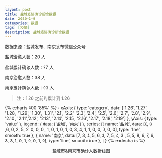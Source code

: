 ```yaml
---
layout: post
title: 盐城疫情确诊新增数据
date: 2020-2-9
categories: 数据
tags: [疫情]
description: 盐城疫情确诊新增数据
---
```


数据来源：盐城发布、南京发布微信公众号

盐城治愈人数：20 人

盐城累计确诊人数：27 人

南京治愈人数：38 人

南京累计确诊人数：93 人

> 注：1.26 之前的累计到 1.26

{% echarts 400 '85%' %}
{
xAxis: {
type: 'category',
data: ['1.26', '1.27', '1.28', '1.29', '1.30', '1.31', '2.1', '2.2', '2.3', '2.4', '2.5', '2.6', '2.7', '2.8', '2.9', '2.10', '2.11','2.12', '2.13', '2.14', '2.15', '2.16', '2.17', '2.18', '2.19']
},
yAxis: {
type: 'value'
},
legend: {
data: ['盐城', '南京']
},
series: [{
name: '盐城',
data: [0, 0 ,6, 0, 2, 5, 2, 0, 0, 0 , 1, 0, 1, 0, 1, 0, 3, 4, 1, 1, 0, 0, 0, 0, 0],
type: 'line',
smooth: true
},
{
name: '南京',
data: [7, 3, 4, 5, 6, 3, 7, 5, 4, 3 , 5, 5, 8, 6, 7, 6, 3, 3, 1, 0, 1, 0, 0, 1, 0],
type: 'line',
smooth: true
},
]
}
{% endecharts %}

<center>盐城市&南京市确诊人数折线图</center>
